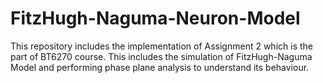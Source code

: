 # FitzHugh-Naguma-Neuron-Model
This repository includes the implementation of Assignment 2 which is the part of BT6270 course. This includes the simulation of FitzHugh-Naguma Model and performing phase plane analysis to understand its behaviour.
